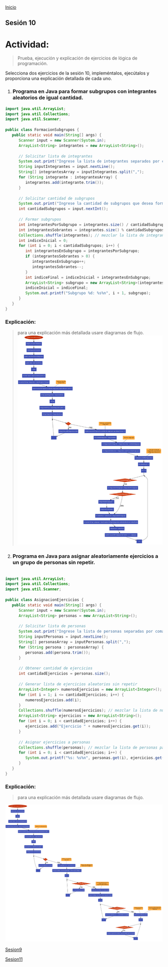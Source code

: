 <!-- No borrar o modificar -->
[Inicio](./index.md)

## Sesión 10 


# Actividad: 
>Prueba, ejecución y explicación de ejercicios de lógica de programación.

Selecciona dos ejercicios de la sesión 10, impleméntalos, ejecútalos y proporciona una explicación detallada de cada uno.

1. ### Programa en Java para formar subgrupos con integrantes aleatorios de igual cantidad.

```java
import java.util.ArrayList;
import java.util.Collections;
import java.util.Scanner;

public class FormacionSubgrupos {
   public static void main(String[] args) {
      Scanner input = new Scanner(System.in);
      ArrayList<String> integrantes = new ArrayList<String>();

      // Solicitar lista de integrantes
      System.out.print("Ingrese la lista de integrantes separados por coma: ");
      String inputIntegrantes = input.nextLine();
      String[] integrantesArray = inputIntegrantes.split(",");
      for (String integrante : integrantesArray) {
         integrantes.add(integrante.trim());
      }

      // Solicitar cantidad de subgrupos
      System.out.print("Ingrese la cantidad de subgrupos que desea formar: ");
      int cantidadSubgrupos = input.nextInt();

      // Formar subgrupos
      int integrantesPorSubgrupo = integrantes.size() / cantidadSubgrupos;
      int integrantesSobrantes = integrantes.size() % cantidadSubgrupos;
      Collections.shuffle(integrantes); // mezclar la lista de integrantes para formar subgrupos aleatorios
      int indiceInicial = 0;
      for (int i = 0; i < cantidadSubgrupos; i++) {
         int integrantesEnSubgrupo = integrantesPorSubgrupo;
         if (integrantesSobrantes > 0) {
            integrantesEnSubgrupo++;
            integrantesSobrantes--;
         }
         int indiceFinal = indiceInicial + integrantesEnSubgrupo;
         ArrayList<String> subgrupo = new ArrayList<String>(integrantes.subList(indiceInicial, indiceFinal));
         indiceInicial = indiceFinal;
         System.out.printf("Subgrupo %d: %s%n", i + 1, subgrupo);
      }
   }
}
```
### Explicación:

>para una explicación más detallada usare diagramas de flujo.
![Diagrama de flujo](images/d2.png)

2. ### Programa en Java para asignar aleatoriamente ejercicios a un grupo de personas sin repetir.

```java

import java.util.ArrayList;
import java.util.Collections;
import java.util.Scanner;

public class AsignacionEjercicios {
   public static void main(String[] args) {
      Scanner input = new Scanner(System.in);
      ArrayList<String> personas = new ArrayList<String>();

      // Solicitar lista de personas
      System.out.print("Ingrese la lista de personas separadas por coma: ");
      String inputPersonas = input.nextLine();
      String[] personasArray = inputPersonas.split(",");
      for (String persona : personasArray) {
         personas.add(persona.trim());
      }

      // Obtener cantidad de ejercicios
      int cantidadEjercicios = personas.size();

      // Generar lista de ejercicios aleatorios sin repetir
      ArrayList<Integer> numerosEjercicios = new ArrayList<Integer>();
      for (int i = 1; i <= cantidadEjercicios; i++) {
         numerosEjercicios.add(i);
      }
      Collections.shuffle(numerosEjercicios); // mezclar la lista de números de ejercicios para asignarlos aleatoriamente
      ArrayList<String> ejercicios = new ArrayList<String>();
      for (int i = 0; i < cantidadEjercicios; i++) {
         ejercicios.add("Ejercicio " + numerosEjercicios.get(i));
      }

      // Asignar ejercicios a personas
      Collections.shuffle(personas); // mezclar la lista de personas para asignarles ejercicios aleatorios
      for (int i = 0; i < cantidadEjercicios; i++) {
         System.out.printf("%s: %s%n", personas.get(i), ejercicios.get(i));
      }
   }
}
```
### Explicación:

>para una explicación más detallada usare diagramas de flujo.

![diagrama de flujo](images/d1.png)

[Sesion9](https://xeduark.github.io/Evidencias_logica_de_programacion/sesion9.html)

[Sesion11](https://xeduark.github.io/Evidencias_logica_de_programacion/sesion11.html)



